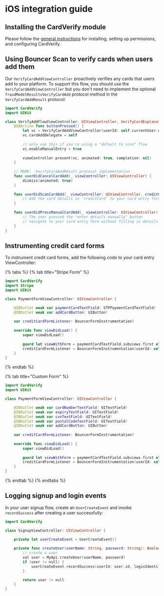 # iOS integration guide

## Installing the CardVerify module

Please follow the [general instructions](../bouncer-scan/verifying-high-risk-cards/ios-integration-guide/) for installing, setting up permissions, and configuring CardVerify.

## Using Bouncer Scan to verify cards when users add them

Our `VerifyCardAddViewController`  proactively verifies any cards that users add to your platform.  To support this flow, you should use the `VerifyCardAddViewController` but you don't need to implement the optional `fraudModelResultsVerifyCardAdd` protocol method in the `VerifyCardAddResult` protocol:

```swift
import CardVerify
import UIKit

class VerifyAddFlowViewController: UIViewController, VerifyCardExplanationResult, VerifyCardAddResult {
    @IBAction func buttonPressed() {
        let vc = VerifyCardAddViewController(userId: self.currentUser.userId)
        vc.cardAddDelegate = self
        
        // only use this if you're using a "default to scan" flow
        vc.enableManualEntry = true
        
        viewController.present(vc, animated: true, completion: nil)
    }
    
    // MARK: -VerifyCardAddResult protocol implementation
    func userDidCancelCardAdd(_ viewController: UIViewController) {
        dismiss(animated: true)
    }
    
    func userDidScanCardAdd(_ viewController: UIViewController, creditCard: CreditCard) {
        // Add the card details in `creditCard` to your card entry form
    }
    
    func userDidPressManualCardAdd(_ viewController: UIViewController) {
        // The user pressed the "enter details manually" button
        // navigate to your card entry form without filling in details
    }
}
```

## Instrumenting credit card forms

To instrument credit card forms, add the following code to your card entry ViewController:

{% tabs %}
{% tab title="Stripe Form" %}
```swift
import CardVerify
import Stripe
import UIKit

class PaymentFormViewController: UIViewController {

    @IBOutlet weak var paymentCardTextField: STPPaymentCardTextField!
    @IBOutlet weak var addCardButton: UIButton!
    
    var creditCardFormListener: BouncerFormInstrumentation?
    
    override func viewDidLoad() {
        super.viewDidLoad()
        
        guard let viewWithForm = paymentCardTextField.subviews.first else { return }
        creditCardFormListener = BouncerFormInstrumentation(userId: self.currentUser.userId, viewWithForm: viewWithForm, fieldOrder: [.cardNumber, .expiry, .cvv, .postalCode], advanceButton: addCardButton)
    }
}
```
{% endtab %}

{% tab title="Custom Form" %}
```swift
import CardVerify
import UIKit

class PaymentFormViewController: UIViewController {

    @IBOutlet weak var cardNumberTextField: UITextField!
    @IBOutlet weak var expiryTextField: UITextField!
    @IBOutlet weak var cvvTextField: UITextField!
    @IBOutlet weak var postalCodeTextField: UITextField!
    @IBOutlet weak var addCardButton: UIButton!
    
    var creditCardFormListener: BouncerFormInstrumentation?
    
    override func viewDidLoad() {
        super.viewDidLoad()
        
        guard let viewWithForm = paymentCardTextField.subviews.first else { return }
        creditCardFormListener = BouncerFormInstrumentation(userId: self.currentUser.userId, cardNumberTextField: cardNumberTextField, expiryTextField: expiryTextField, advanceButton: addCardButton, cvvTextField: cvvTextField, postalCodeTextField: postalCodeTextField)
    }
}
```
{% endtab %}
{% endtabs %}

## Logging signup and login events

In your user signup flow, create an `UserCreateEvent` and invoke `recordSuccess` after creating a user successfully:

```swift
import CardVerify

class SignupViewController: UIViewController {

    private let userCreateEvent = UserCreateEvent()
    
    private func createUser(userName: String, password: String): Boolean {
        // create a user
        val user = MyApi.createUser(userName, password)
        if (user != null) {
            userCreateEvent.recordSuccess(userId: user.id, loginIdentifier: userName)
        }

        return user != null
    }
}
```

